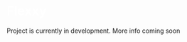 <h1 style="color:#FFFFFF;">Flexxy</h1>

<p>Project is currently in development. More info coming soon</p>